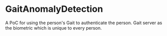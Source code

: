 # GaitAnomalyDetection
A PoC for using the person's Gait to authenticate the person. Gait server as the biometric which is unique to every person. 
